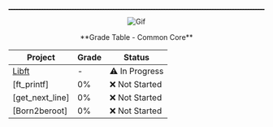 <div align="center">
<p align="center">
  <hr style="border: none; border-top: 1px dashed #000;">
  <img src="https://media.tenor.com/Gh3LKX9HMFkAAAAj/hollow-knight-knight.gif" alt="Gif">
</p>
</div>

<div align="center">
**Grade Table - Common Core**

| Project   | Grade   | Status        |
|---------------------|--------|---------------|
| [Libft](https://github.com/kiureeex/libft) | -   | ⚠️ In Progress   |
| [ft_printf] | 0%    | ❌ Not Started|
| [get_next_line] | 0%     | ❌ Not Started|
| [Born2beroot]     | 0%    | ❌ Not Started   |
</div>
